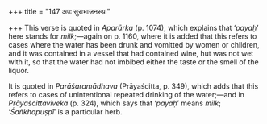 +++
title = "147 अपः सुराभाजनस्था"

+++
This verse is quoted in *Aparārka* (p. 1074), which explains that
‘*payaḥ*’ here stands for *milk*;—again on p. 1160, where it is added
that this refers to cases where the water has been drunk and vomitted by
women or children, and it was contained in a vessel that had contained
wine, hut was not wet with it, so that the water had not imbibed either
the taste or the smell of the liquor.

It is quoted in *Parāśaramādhava* (Prāyaścitta, p. 349), which adds that
this refers to cases of unintentional repeated drinking of the
water;—and in *Prāyaścittaviveka* (p. 324), which says that ‘*payaḥ*’
means *milk*; ‘*Śaṅkhapuṣpī*’ is a particular herb.


